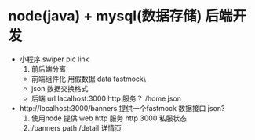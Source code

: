 # node(java) + mysql(数据存储) 后端开发

- 小程序  swiper
  pic   link
  1. 前后端分离
    - 前端组件化 用假数据
      data  fastmock\
    - json 数据交换格式
    - 后端
      url lacalhost:3000 http 服务？
      /home json
- http://localhost:3000/banners  提供一个fastmock 数据接口
  json?
    1. 使用node 提供 web http 服务
      http
      3000 私服状态
    2. /banners path
      /detail 详情页